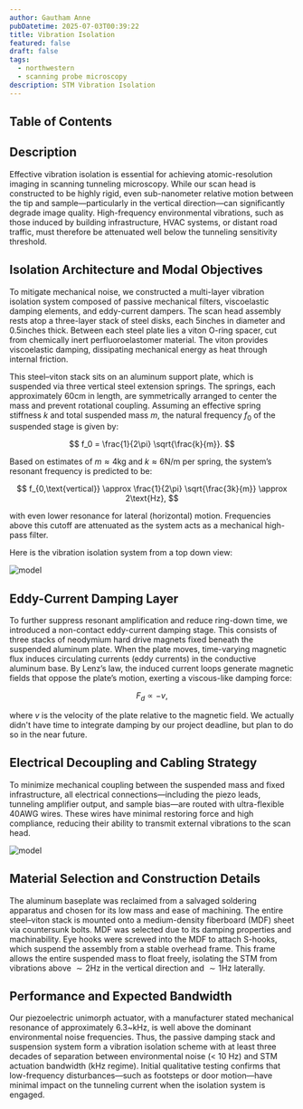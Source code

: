 ```yaml
---
author: Gautham Anne
pubDatetime: 2025-07-03T00:39:22
title: Vibration Isolation
featured: false
draft: false
tags:
  - northwestern
  - scanning probe microscopy
description: STM Vibration Isolation
---
```


## Table of Contents

## Description

Effective vibration isolation is essential for achieving atomic-resolution imaging in scanning tunneling microscopy. While our scan head is constructed to be highly rigid, even sub-nanometer relative motion between the tip and sample—particularly in the vertical direction—can significantly degrade image quality. High-frequency environmental vibrations, such as those induced by building infrastructure, HVAC systems, or distant road traffic, must therefore be attenuated well below the tunneling sensitivity threshold.

## Isolation Architecture and Modal Objectives

To mitigate mechanical noise, we constructed a multi-layer vibration isolation system composed of passive mechanical filters, viscoelastic damping elements, and eddy-current dampers. The scan head assembly rests atop a three-layer stack of steel disks, each 5inches in diameter and 0.5inches thick. Between each steel plate lies a viton O-ring spacer, cut from chemically inert perfluoroelastomer material. The viton provides viscoelastic damping, dissipating mechanical energy as heat through internal friction.

This steel–viton stack sits on an aluminum support plate, which is suspended via three vertical steel extension springs. The springs, each approximately 60cm in length, are symmetrically arranged to center the mass and prevent rotational coupling. Assuming an effective spring stiffness $k$ and total suspended mass $m$, the natural frequency $f_0$ of the suspended stage is given by:

$$
f_0 = \frac{1}{2\pi} \sqrt{\frac{k}{m}}.
$$

Based on estimates of $m \approx 4$kg and $k \approx 6$N/m per spring, the system’s resonant frequency is predicted to be:

$$
f_{0,\text{vertical}} \approx \frac{1}{2\pi} \sqrt{\frac{3k}{m}} \approx 2\text{Hz},
$$

with even lower resonance for lateral (horizontal) motion. Frequencies above this cutoff are attenuated as the system acts as a mechanical high-pass filter.

Here is the vibration isolation system from a top down view:

![model](@assets/images/stm-7_11_2025_IMAGES/vibTop.jpg)

## Eddy-Current Damping Layer

To further suppress resonant amplification and reduce ring-down time, we introduced a non-contact eddy-current damping stage. This consists of three stacks of neodymium hard drive magnets fixed beneath the suspended aluminum plate. When the plate moves, time-varying magnetic flux induces circulating currents (eddy currents) in the conductive aluminum base. By Lenz’s law, the induced current loops generate magnetic fields that oppose the plate’s motion, exerting a viscous-like damping force:

$$
F_d \propto -v,
$$

where $v$ is the velocity of the plate relative to the magnetic field. We actually didn't have time to integrate damping by our project deadline, but plan to do so in the near future.

## Electrical Decoupling and Cabling Strategy

To minimize mechanical coupling between the suspended mass and fixed infrastructure, all electrical connections—including the piezo leads, tunneling amplifier output, and sample bias—are routed with ultra-flexible 40AWG wires. These wires have minimal restoring force and high compliance, reducing their ability to transmit external vibrations to the scan head.

![model](@assets/images/stm-7_11_2025_IMAGES/40awg.png)

## Material Selection and Construction Details

The aluminum baseplate was reclaimed from a salvaged soldering apparatus and chosen for its low mass and ease of machining. The entire steel–viton stack is mounted onto a medium-density fiberboard (MDF) sheet via countersunk bolts. MDF was selected due to its damping properties and machinability. Eye hooks were screwed into the MDF to attach S-hooks, which suspend the assembly from a stable overhead frame. This frame allows the entire suspended mass to float freely, isolating the STM from vibrations above $\sim2$Hz in the vertical direction and $\sim1$Hz laterally.

## Performance and Expected Bandwidth

Our piezoelectric unimorph actuator, with a manufacturer stated mechanical resonance of approximately 6.3~kHz, is well above the dominant environmental noise frequencies. Thus, the passive damping stack and suspension system form a vibration isolation scheme with at least three decades of separation between environmental noise ($<$ 10 Hz) and STM actuation bandwidth (kHz regime). Initial qualitative testing confirms that low-frequency disturbances—such as footsteps or door motion—have minimal impact on the tunneling current when the isolation system is engaged.
